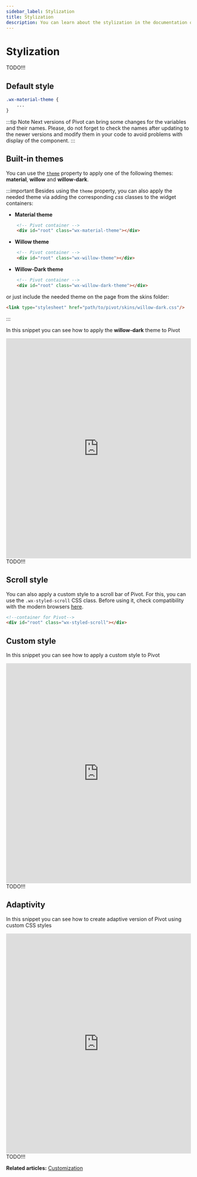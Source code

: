 ```yaml
---
sidebar_label: Stylization
title: Stylization
description: You can learn about the stylization in the documentation of the DHTMLX JavaScript Pivot library. Browse developer guides and API reference, try out code examples and live demos, and download a free 30-day evaluation version of DHTMLX Pivot.
---
```


# Stylization

TODO!!!

## Default style

~~~css
.wx-material-theme {
    ...
}
~~~

:::tip Note
Next versions of Pivot can bring some changes for the variables and their names. Please, do not forget to check the names after updating to the newer versions and modify them in your code to avoid problems with display of the component.
:::

## Built-in themes

You can use the [`theme`](TODO) property to apply one of the following themes: **material**, **willow** and **willow-dark**.

:::important
Besides using the `theme` property, you can also apply the needed theme via adding the corresponding *css* classes to the widget containers:

- **Material theme**
~~~html {}
    <!-- Pivot container -->
    <div id="root" class="wx-material-theme"></div>
~~~

- **Willow theme**
~~~html {}
    <!-- Pivot container -->
    <div id="root" class="wx-willow-theme"></div>
~~~

- **Willow-Dark theme**
~~~html {}
    <!-- Pivot container -->
    <div id="root" class="wx-willow-dark-theme"></div>
~~~

or just include the needed theme on the page from the skins folder:

~~~html {}
<link type="stylesheet" href="path/to/pivot/skins/willow-dark.css"/>
~~~
:::

In this snippet you can see how to apply the **willow-dark** theme to Pivot
<iframe src="https://snippet.dhtmlx.com/" frameborder="0" class="snippet_iframe" width="100%" height="600"></iframe> TODO!!!

## Scroll style

You can also apply a custom style to a scroll bar of Pivot. For this, you can use the `.wx-styled-scroll` CSS class. Before using it, check compatibility with the modern browsers [here](https://caniuse.com/css-scrollbar).

~~~html {} title="index.html"
<!--container for Pivot-->
<div id="root" class="wx-styled-scroll"></div> 
~~~

## Custom style

In this snippet you can see how to apply a custom style to Pivot

<iframe src="https://snippet.dhtmlx.com/" frameborder="0" class="snippet_iframe" width="100%" height="600"></iframe> TODO!!!

## Adaptivity

In this snippet you can see how to create adaptive version of Pivot using custom CSS styles

<iframe src="https://snippet.dhtmlx.com/" frameborder="0" class="snippet_iframe" width="100%" height="600"></iframe> TODO!!!

**Related articles:** [Customization](../customization)
